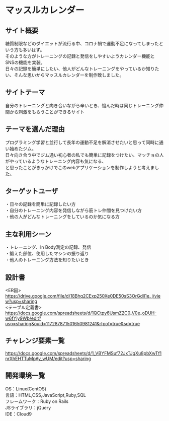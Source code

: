 # マッスルカレンダー

## サイト概要
糖質制限などのダイエットが流行る中、コロナ禍で運動不足になってしまったという方も多いはず。<br>
そのような方がトレーニングの記録と発信をしやすいようカレンダー機能とSNSの機能を実装。<br>
日々の記録を簡単にしたい、他人がどんなトレーニングをやっているか知りたい、そんな思いからマッスルカレンダーを制作致しました。<br>

## サイトテーマ
自分のトレーニングと向き合いながら辛いとき、悩んだ時は同じトレーニング仲間から刺激をもらうことができるサイト<br>

## テーマを選んだ理由
プログラミング学習と並行して長年の運動不足を解消させたいと思って同時に通い始めたジム。<br>
日々向き合う中でジム通い初心者の私でも簡単に記録をつけたい、マッチョの人がやっているようなトレーニング内容も気になる、<br>
と思ったことがきっかけでこのwebアプリケーションを制作しようと考えました。<br>

## ターゲットユーザ
・日々の記録を簡単に記録したい方<br>
・自分のトレーニング内容を発信しながら筋トレ仲間を見つけたい方<br>
・他の人がどんなトレーニングをしているのか気になる方<br>

## 主な利用シーン
・トレーニング、In Body測定の記録、発信<br>
・鍛えた部位、使用したマシンの振り返り<br>
・他人のトレーニング方法を知りたいとき<br>

## 設計書
<ER図><br>
https://drive.google.com/file/d/18Bhq2CExp250Xe0DE50sS3OrGdll1e_j/view?usp=sharing<br>
<テーブル定義書><br>
https://docs.google.com/spreadsheets/d/1QCtpy6UsmZ2C0_V0e_oDUH-w6fYjy9Wb/edit?usp=sharing&ouid=117287871501650981241&rtpof=true&sd=true<br>


## チャレンジ要素一覧
https://docs.google.com/spreadsheets/d/1_VBYFMSuf72JxTJgXu8pbXwTf1nrXhEHTTuMpAy_wUM/edit?usp=sharing<br>

## 開発環境一覧
OS：Linux(CentOS)<br>
言語：HTML,CSS,JavaScript,Ruby,SQL<br>
フレームワーク：Ruby on Rails<br>
JSライブラリ：jQuery<br>
IDE：Cloud9<br>

